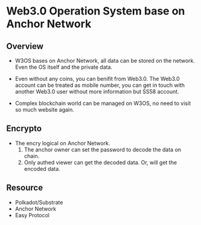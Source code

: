 # Web3.0 Operation System base on Anchor Network

## Overview

- W3OS bases on Anchor Network, all data can be stored on the network. Even the OS itself and the private data.

- Even without any coins, you can benifit from Web3.0. The Web3.0 account can be treated as mobile number, you can get in touch with another Web3.0 user without more information but SS58 account.

- Complex blockchain world can be managed on W3OS, no need to visit so much website again.

## Encrypto

- The encry logical on Anchor Network.
  1. The anchor owner can set the password to decode the data on chain.
  2. Only authed viewer can get the decoded data. Or, will get the encoded data.

## Resource

- Polkadot/Substrate
- Anchor Network
- Easy Protocol
